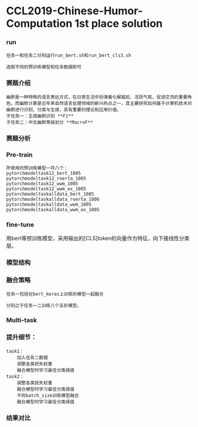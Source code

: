 # CCL2019-Chinese-Humor-Computation 1st place solution 
### run
	任务一和任务二分别运行run_bert.sh和run_bert_cls3.sh 

	选取不同的预训练模型和任务数据即可

### 赛题介绍
	幽默是一种特殊的语言表达方式，在日常生活中扮演着化解尴尬、活跃气氛、促进交流的重要角色。而幽默计算是近年来自然语言处理领域的新兴热点之一，其主要研究如何基于计算机技术对幽默进行识别、分类与生成，具有重要的理论和应用价值。
	子任务一：生成幽默识别 **F1**
	子任务二：中文幽默等级划分 **MacroF**

### 赛题分析

### Pre-train
	所使用的预训练模型一共八个： 
	pytorchmodeltask12_bert_1005 
	pytorchmodeltask12_roerta_1005 
	pytorchmodeltask12_wwm_1005 
	pytorchmodeltask12_wwm_ex_1005 
	pytorchmodeltaskalldata_bert_1005 
	pytorchmodeltaskalldata_roerta_1006 
	pytorchmodeltaskalldata_wwm_1005 
	pytorchmodeltaskalldata_wwm_ex_1005 
### fine-tune
用bert等预训练模型，采用输出的[CLS]token的向量作为特征，向下接线性分类层。 
### 模型结构

### 融合策略
	任务一包括在bert_keras上训练的模型一起融合 

	分别之于任务一二训练八个五折模型。 
### Multi-task


### 提升细节：
	task1：
		加入任务二数据 
		调整各类损失权重 
		融合模型时学习最佳分类阈值 
	task2：
		调整各类损失权重 
		融合模型时学习最佳分类阈值 
		不同batch_size训练模型融合 
		融合模型时学习最佳分类阈值 
### 结果对比
